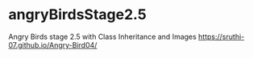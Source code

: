 # angryBirdsStage2.5
Angry Birds stage 2.5 with Class Inheritance and Images
https://sruthi-07.github.io/Angry-Bird04/
